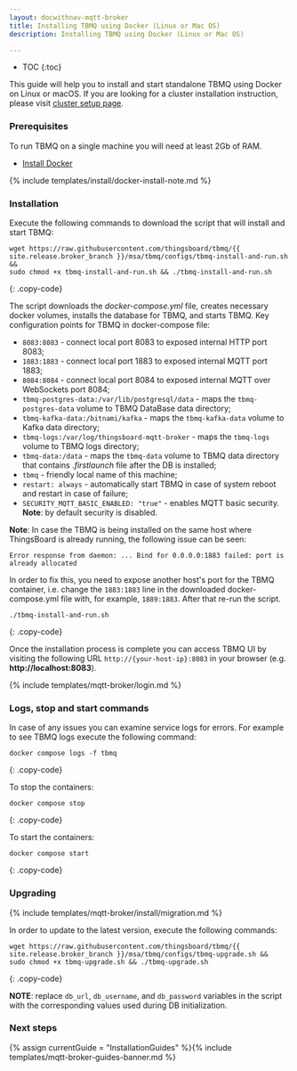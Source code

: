 ```yaml
---
layout: docwithnav-mqtt-broker
title: Installing TBMQ using Docker (Linux or Mac OS)
description: Installing TBMQ using Docker (Linux or Mac OS)

---
```


* TOC
{:toc}

This guide will help you to install and start standalone TBMQ using Docker on Linux or macOS.
If you are looking for a cluster installation instruction, please visit [cluster setup page](/docs/mqtt-broker/install/cluster/docker-compose-setup/).

### Prerequisites

To run TBMQ on a single machine you will need at least 2Gb of RAM.

- [Install Docker](https://docs.docker.com/engine/installation/)

{% include templates/install/docker-install-note.md %}

### Installation

Execute the following commands to download the script that will install and start TBMQ:

```shell
wget https://raw.githubusercontent.com/thingsboard/tbmq/{{ site.release.broker_branch }}/msa/tbmq/configs/tbmq-install-and-run.sh &&
sudo chmod +x tbmq-install-and-run.sh && ./tbmq-install-and-run.sh
```
{: .copy-code}

The script downloads the _docker-compose.yml_ file, creates necessary docker volumes, installs the database for TBMQ, and starts TBMQ.
Key configuration points for TBMQ in docker-compose file:

- `8083:8083` - connect local port 8083 to exposed internal HTTP port 8083;
- `1883:1883` - connect local port 1883 to exposed internal MQTT port 1883;
- `8084:8084` - connect local port 8084 to exposed internal MQTT over WebSockets port 8084;
- `tbmq-postgres-data:/var/lib/postgresql/data` - maps the `tbmq-postgres-data` volume to TBMQ DataBase data directory;
- `tbmq-kafka-data:/bitnami/kafka` - maps the `tbmq-kafka-data` volume to Kafka data directory;
- `tbmq-logs:/var/log/thingsboard-mqtt-broker` - maps the `tbmq-logs` volume to TBMQ logs directory;
- `tbmq-data:/data` - maps the `tbmq-data` volume to TBMQ data directory that contains _.firstlaunch_ file after the DB is installed;
- `tbmq` - friendly local name of this machine;
- `restart: always` - automatically start TBMQ in case of system reboot and restart in case of failure;
- `SECURITY_MQTT_BASIC_ENABLED: "true"` - enables MQTT basic security. **Note**: by default security is disabled.

**Note**: In case the TBMQ is being installed on the same host where ThingsBoard is already running, the following issue can be seen:

```
Error response from daemon: ... Bind for 0.0.0.0:1883 failed: port is already allocated
```

In order to fix this, you need to expose another host's port for the TBMQ container,
i.e. change the `1883:1883` line in the downloaded docker-compose.yml file with, for example, `1889:1883`. After that re-run the script.

```shell
./tbmq-install-and-run.sh
```
{: .copy-code}

Once the installation process is complete you can access TBMQ UI by visiting the following URL `http://{your-host-ip}:8083` in your browser (e.g. **http://localhost:8083**).

{% include templates/mqtt-broker/login.md %}

### Logs, stop and start commands

In case of any issues you can examine service logs for errors.
For example to see TBMQ logs execute the following command:

```
docker compose logs -f tbmq
```
{: .copy-code}

To stop the containers:

```
docker compose stop
```
{: .copy-code}

To start the containers:

```
docker compose start
```
{: .copy-code}

### Upgrading

{% include templates/mqtt-broker/install/migration.md %}

In order to update to the latest version, execute the following commands:

```shell
wget https://raw.githubusercontent.com/thingsboard/tbmq/{{ site.release.broker_branch }}/msa/tbmq/configs/tbmq-upgrade.sh &&
sudo chmod +x tbmq-upgrade.sh && ./tbmq-upgrade.sh
```
{: .copy-code}

**NOTE**: replace `db_url`, `db_username`, and `db_password` variables in the script with the corresponding values used during DB initialization.

### Next steps

{% assign currentGuide = "InstallationGuides" %}{% include templates/mqtt-broker-guides-banner.md %}
